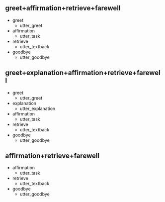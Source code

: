 ## greet+affirmation+retrieve+farewell
* greet
  - utter_greet
* affirmation
  - utter_task
* retrieve
  - utter_textback
* goodbye
  - utter_goodbye
   
## greet+explanation+affirmation+retrieve+farewell
* greet
  - utter_greet
* explanation
  - utter_explanation
* affirmation
  - utter_task
* retrieve
  - utter_textback
* goodbye
  - utter_goodbye
   
## affirmation+retrieve+farewell
* affirmation
  - utter_task
* retrieve
  - utter_textback
* goodbye
  - utter_goodbye